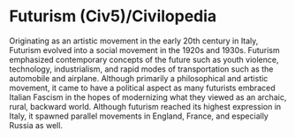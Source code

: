 # Futurism (Civ5)/Civilopedia

Originating as an artistic movement in the early 20th century in Italy, Futurism evolved into a social movement in the 1920s and 1930s. Futurism emphasized contemporary concepts of the future such as youth violence, technology, industrialism, and rapid modes of transportation such as the automobile and airplane. Although primarily a philosophical and artistic movement, it came to have a political aspect as many futurists embraced Italian Fascism in the hopes of modernizing what they viewed as an archaic, rural, backward world. Although futurism reached its highest expression in Italy, it spawned parallel movements in England, France, and especially Russia as well.